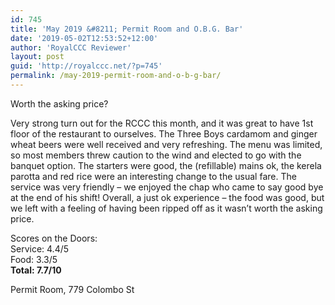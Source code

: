 ```yaml
---
id: 745
title: 'May 2019 &#8211; Permit Room and O.B.G. Bar'
date: '2019-05-02T12:53:52+12:00'
author: 'RoyalCCC Reviewer'
layout: post
guid: 'http://royalccc.net/?p=745'
permalink: /may-2019-permit-room-and-o-b-g-bar/
---
```


Worth the asking price?

Very strong turn out for the RCCC this month, and it was great to have 1st floor of the restaurant to ourselves. The Three Boys cardamom and ginger wheat beers were well received and very refreshing. The menu was limited, so most members threw caution to the wind and elected to go with the banquet option. The starters were good, the (refillable) mains ok, the kerela parotta and red rice were an interesting change to the usual fare. The service was very friendly – we enjoyed the chap who came to say good bye at the end of his shift! Overall, a just ok experience – the food was good, but we left with a feeling of having been ripped off as it wasn’t worth the asking price.

Scores on the Doors:  
Service: 4.4/5  
Food: 3.3/5  
**Total: 7.7/10**

Permit Room, <span class="w8qArf"> </span><span class="LrzXr">779 Colombo St</span>